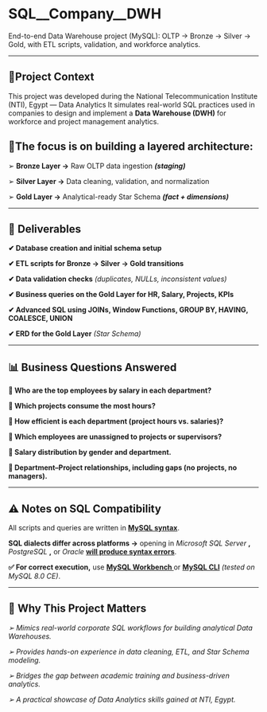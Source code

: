 # SQL__Company__DWH
End-to-end Data Warehouse project (MySQL): OLTP → Bronze → Silver → Gold, with ETL scripts, validation, and workforce analytics.
____________

## 📌Project Context

This project was developed during the National Telecommunication Institute (NTI), Egypt — Data Analytics 
It simulates real-world SQL practices used in companies to design and implement a **Data Warehouse (DWH)** for workforce and project management analytics.

## 🏯The focus is on building a layered architecture:

➢ **Bronze Layer →** Raw OLTP data ingestion ***(staging)***

➢ **Silver Layer →** Data cleaning, validation, and normalization

➢ **Gold Layer →** Analytical-ready Star Schema ***(fact + dimensions)***
__________________________________

## 📂 Deliverables

**✔ Database creation and initial schema setup**

**✔ ETL scripts for Bronze → Silver → Gold transitions**

**✔ Data validation checks** *(duplicates, NULLs, inconsistent values)*

**✔ Business queries on the Gold Layer for HR, Salary, Projects, KPIs**

**✔ Advanced SQL using JOINs, Window Functions, GROUP BY, HAVING, COALESCE, UNION**

**✔ ERD for the Gold Layer** *(Star Schema)*
______________________________

## 📊 Business Questions Answered

**📍 Who are the top employees by salary in each department?**

**📍 Which projects consume the most hours?**

**📍 How efficient is each department (project hours vs. salaries)?**

**📍 Which employees are unassigned to projects or supervisors?**

**📍 Salary distribution by gender and department.**

**📍 Department–Project relationships, including gaps (no projects, no managers).**
____________________

## ⚠ Notes on SQL Compatibility

All scripts and queries are written in **<ins>MySQL syntax</ins>**.

**SQL dialects differ across platforms →** opening in *Microsoft SQL Server* **,** *PostgreSQL* **,** or *Oracle* **<ins>will produce syntax errors</ins>**.

**✅ For correct execution,** use **<ins>MySQL Workbench </ins>**  or **<ins>MySQL CLI</ins>** *(tested on MySQL 8.0 CE)*.
________________________

## 🎯 Why This Project Matters

*➢ Mimics real-world corporate SQL workflows for building analytical Data Warehouses.*

*➢ Provides hands-on experience in data cleaning, ETL, and Star Schema modeling.*

*➢ Bridges the gap between academic training and business-driven analytics.*

*➢ A practical showcase of Data Analytics skills gained at NTI, Egypt.*
